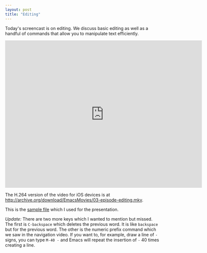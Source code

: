 ```yaml
---
layout: post
title: "Editing"
---
```


Today's screencast is on editing. We discuss basic editing as well as a handful of commands that allow you to manipulate text efficiently. 




<iframe src="http://archive.org/embed/EmacsMovies/03-episode-editing.webm" width="640" height="480" frameborder="0"></iframe>

The H.264 version of the video for iOS devices is at <http://archive.org/download/EmacsMovies/03-episode-editing.mkv>.

This is the [sample file](/assets/douglass2.txt) which I used for the presentation.

*Update:* There are two more keys which I wanted to mention but missed. The first is `C-backspace` which deletes the previous word. It is like `backspace` but for the previous word. The other is the numeric prefix command which we saw in the navigation video. If you want to, for example, draw a line of `-` signs, you can type `M-40 -` and Emacs will repeat the insertion of `-` 40 times creating a line.








